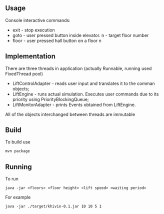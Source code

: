 Usage
-----
Console interactive commands:

 * exit - stop execution
 * goto <n> - user pressed button inside elevator. n - target floor number
 * floor <n> - user pressed hall button on a floor n

Implementation
--------------
There are three threads in application (actually Runnable, running used FixedThread pool)

* LiftControlAdapter - reads user input and translates it to the comman objects; 
* LiftEngine - runs actual simulation. Executes user commands due to its priority using 
PriorityBlockingQueue;
* LiftMonitorAdapter - prints Events obtained from LiftEngine.

All of the objects interchanged between threads are immutable

Build
-----
To build use 
```bash
mvn package
```

Running
-----
To run 

```
java -jar <floors> <floor height> <lift speed> <waiting period>
```

For example
```
java -jar ./target/khivin-0.1.jar 10 10 5 1
```


